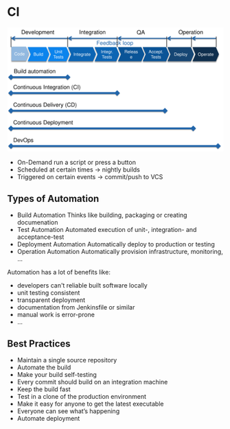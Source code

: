 # CI

![image-20230612153748431](res/CI/image-20230612153748431.png)

* On-Demand
  run a script or press a button
* Scheduled
  at certain times → nightly builds
* Triggered
  on certain events → commit/push to VCS

## Types of Automation

* Build Automation
  Thinks like building, packaging or creating documenation
* Test Automation
  Automated execution of unit-, integration- and acceptance-test
* Deployment Automation
  Automatically deploy to production or testing
* Operation Automation
  Automatically provision infrastructure, monitoring, ...

Automation has a lot of benefits like:

* developers can't reliable built software locally
* unit testing consistent
* transparent deployment
* documentation from Jenkinsfile or similar
* manual work is error-prone
* ...

## Best Practices

* Maintain a single source repository
* Automate the build
* Make your build self-testing
* Every commit should build on an integration machine
* Keep the build fast
* Test in a clone of the production environment
* Make it easy for anyone to get the latest executable
* Everyone can see what’s happening
* Automate deployment